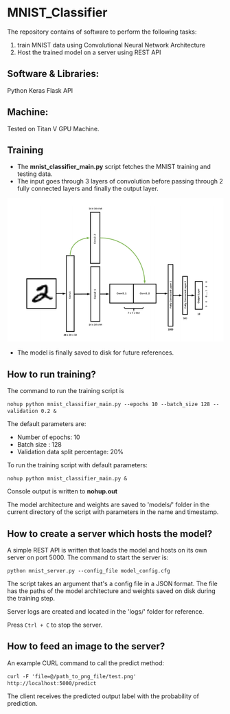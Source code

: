 # MNIST_Classifier

The repository contains of software to perform the following tasks:

1. train MNIST data using Convolutional Neural Network Architecture
2. Host the trained model on a server using REST API

## Software & Libraries:

Python
Keras
Flask API

## Machine:

Tested on Titan V GPU Machine. 

## Training

- The **mnist_classifier_main.py** script fetches the MNIST training and testing data.
- The input goes through 3 layers of convolution before passing through 2 fully connected layers and finally the output layer.

![Alt text](images/arch.png?raw=true "Title")

- The model is finally saved to disk for future references.

## How to run training?

The command to run the training script is

```
nohup python mnist_classifier_main.py --epochs 10 --batch_size 128 --validation 0.2 &
```

The default parameters are:
- Number of epochs: 10
- Batch size : 128
- Validation data split percentage: 20%

To run the training script with default parameters:

```
nohup python mnist_classifier_main.py &
```

Console output is written to **nohup.out**

The model architecture and weights are saved to 'models/' folder in the current directory of the script with parameters in the name and timestamp. 


## How to create a server which hosts the model?

A simple REST API is written that loads the model and hosts on its own server on port 5000.
The command to start the server is:

```
python mnist_server.py --config_file model_config.cfg
```

The script takes an argument that's a config file in a JSON format. The file has the paths of the model architecture and weights saved on disk during the training step. 

Server logs are created and located in the 'logs/' folder for reference.

Press ``` Ctrl + C ``` to stop the server. 

## How to feed an image to the server?

An example CURL command to call the predict method:

```
curl -F 'file=@/path_to_png_file/test.png' http://localhost:5000/predict
```

The client receives the predicted output label with the probability of prediction.



